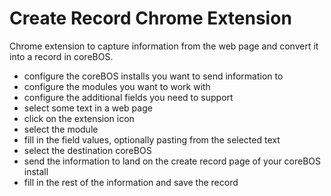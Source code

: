 # Create Record Chrome Extension

Chrome extension to capture information from the web page and convert it into a record in coreBOS.

- configure the coreBOS installs you want to send information to
- configure the modules you want to work with
- configure the additional fields you need to support
- select some text in a web page
- click on the extension icon
- select the module
- fill in the field values, optionally pasting from the selected text
- select the destination coreBOS
- send the information to land on the create record page of your coreBOS install
- fill in the rest of the information and save the record
